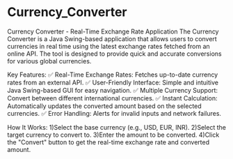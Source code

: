 # Currency_Converter
Currency Converter - Real-Time Exchange Rate Application
The Currency Converter is a Java Swing-based application that allows users to convert currencies in real time using the latest exchange rates fetched from an online API. The tool is designed to provide quick and accurate conversions for various global currencies.

Key Features:
✅ Real-Time Exchange Rates: Fetches up-to-date currency rates from an external API.
✅ User-Friendly Interface: Simple and intuitive Java Swing-based GUI for easy navigation.
✅ Multiple Currency Support: Convert between different international currencies.
✅ Instant Calculation: Automatically updates the converted amount based on the selected currencies.
✅ Error Handling: Alerts for invalid inputs and network failures.

How It Works:
1)Select the base currency (e.g., USD, EUR, INR).
2)Select the target currency to convert to.
3)Enter the amount to be converted.
4)Click the "Convert" button to get the real-time exchange rate and converted amount.
